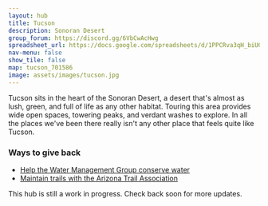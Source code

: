 ```yaml
---
layout: hub
title: Tucson
description: Sonoran Desert
group_forum: https://discord.gg/6VbCwAcHwg
spreadsheet_url: https://docs.google.com/spreadsheets/d/1PPCRva3qH_biUGHA_R2Lb4qJmxaNSvml1GtOPMqhUNs/gviz/tq?tqx=out:json&sheet=Tucson
nav-menu: false
show_tile: false
map: tucson_701586
image: assets/images/tucson.jpg
---
```


<p>Tucson sits in the heart of the Sonoran Desert, a desert that's almost as lush, green, and full of life as any other habitat.  Touring this area provides wide open spaces, towering peaks, and verdant washes to explore.  In all the places we've been there really isn't any other place that feels quite like Tucson.</p>


<h3>Ways to give back</h3>

<ul>
    <li><a href="https://watershedmg.org/event">Help the Water Management Group conserve water</a></li>
    <li><a href="https://volunteer.aztrail.org/need/">Maintain trails with the Arizona Trail Association</a></li>
</ul>

<p>This hub is still a work in progress. Check back soon for more updates.</p>